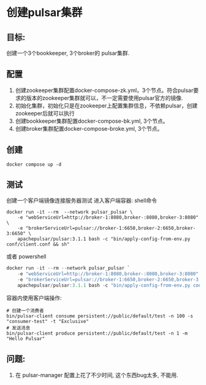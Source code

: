 # 创建pulsar集群
## 目标:
创建一个3个bookkeeper, 3个broker的 pulsar集群.
## 配置
1. 创建zookeeper集群配置docker-compose-zk.yml，3个节点。符合pulsar要求的版本的zookeeper集群就可以，不一定需要使用pulsar官方的镜像.
2. 初始化集群，初始化只是在zookeeper上配置集群信息，不依赖pulsar，创建zookeeper后就可以执行
3. 创建bookkeeper集群配置docker-compose-bk.yml, 3个节点。
4. 创建broker集群配置docker-compose-broke.yml, 3个节点。
## 创建
```shell
docker compose up -d
```

## 测试
创建一个客户端镜像连接服务器测试
进入客户端容器:
shell命令
```shell
docker run -it --rm  --network pulsar_pulsar \
    -e "webServiceUrl=http://broker-1:8080,broker-:8080,broker-3:8080" \
    -e "brokerServiceUrl=pulsar://broker-1:6650,broker-2:6650,broker-3:6650" \
    apachepulsar/pulsar:3.1.1 bash -c "bin/apply-config-from-env.py conf/client.conf && sh"
```
或者 powershell
```powershell
docker run -it --rm --network pulsar_pulsar `
    -e "webServiceUrl=http://broker-1:8080,broker-:8080,broker-3:8080" `
    -e "brokerServiceUrl=pulsar://broker-1:6650,broker-2:6650,broker-3:6650" `
    apachepulsar/pulsar:3.1.1 bash -c "bin/apply-config-from-env.py conf/client.conf && sh"
```
容器内使用客户端操作:
```shell
# 创建一个消费者
bin/pulsar-client consume persistent://public/default/test -n 100 -s "consumer-test" -t "Exclusive"
# 发送消息
bin/pulsar-client produce persistent://public/default/test -n 1 -m "Hello Pulsar"
```

## 
## 问题:
1. 在 pulsar-manager 配置上花了不少时间, 这个东西bug太多, 不能用.
